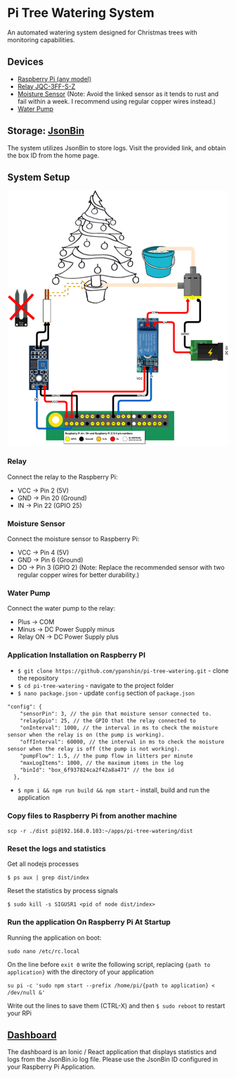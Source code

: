 # Pi Tree Watering System

An automated watering system designed for Christmas trees with monitoring capabilities.

## Devices
- [Raspberry Pi (any model)](https://amzn.to/3nE8tsk)
- [Relay JQC-3FF-S-Z](https://amzn.to/38jBsez)
- [Moisture Sensor](https://amzn.to/3h5OksS) (Note: Avoid the linked sensor as it tends to rust and fail within a week. I recommend using regular copper wires instead.)
- [Water Pump](https://amzn.to/2WwcDGI)

## Storage: [JsonBin](https://jsonbin.io/)
The system utilizes JsonBin to store logs. Visit the provided link, and obtain the box ID from the home page.

## System Setup
![Diagram](docs/assets/img/diagram.png)

### Relay
Connect the relay to the Raspberry Pi:
- VCC → Pin 2 (5V)
- GND → Pin 20 (Ground)
- IN  → Pin 22 (GPIO 25)

### Moisture Sensor
Connect the moisture sensor to Raspberry Pi:
- VCC → Pin 4 (5V)
- GND → Pin 6 (Ground)
- DO  → Pin 3 (GPIO 2)
(Note: Replace the recommended sensor with two regular copper wires for better durability.)

### Water Pump
Connect the water pump to the relay:
- Plus → COM
- Minus → DC Power Supply minus
- Relay ON → DC Power Supply plus

### Application Installation on Raspberry PI
- `$ git clone https://github.com/ypanshin/pi-tree-watering.git` - clone the repository
- `$ cd pi-tree-watering` - navigate to the project folder
- `$ nano package.json` - update `config` section of `package.json`
```
"config": {
    "sensorPin": 3, // the pin that moisture sensor connected to.
    "relayGpio": 25, // the GPIO that the relay connected to
    "onInterval": 1000, // the interval in ms to check the moisture sensor when the relay is on (the pump is working).
    "offInterval": 60000, // the interval in ms to check the moisture sensor when the relay is off (the pump is not working).
    "pumpFlow": 1.5, // the pump flow in litters per minute
    "maxLogItems": 1000, // the maximum items in the log
    "binId": "box_6f937824ca2f42a8a471" // the box id
  },
```
- `$ npm i && npm run build && npm start` - install, build and run the application

### Copy files to Raspberry Pi from another machine
```
scp -r ./dist pi@192.168.0.103:~/apps/pi-tree-watering/dist
```

### Reset the logs and statistics
Get all nodejs processes
```
$ ps aux | grep dist/index
```
Reset the statistics by process signals
```
$ sudo kill -s SIGUSR1 <pid of node dist/index>
```

### Run the application On Raspberry Pi At Startup
Running the application on boot:
```
sudo nano /etc/rc.local
```
On the line before `exit 0` write the following script, replacing `{path to application}` with the directory of your application
```
su pi -c 'sudo npm start --prefix /home/pi/{path to application} < /dev/null &' 
```
Write out the lines to save them (CTRL-X) and then `$ sudo reboot` to restart your RPi

## [Dashboard](https://pi-tree-watering.tech.panshin.me)
The dashboard is an Ionic / React application that displays statistics and logs from the JsonBin.io log file.
Please use the JsonBin ID configured in your Raspberry Pi Application.